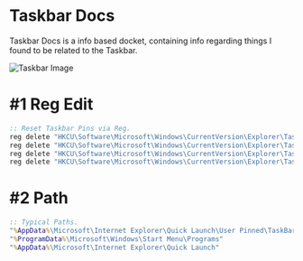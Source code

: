 # Taskbar Docs
Taskbar Docs is a info based docket, containing info regarding things I found to be related to the Taskbar.

![Taskbar Image](https://github.com/user-attachments/assets/cc63608d-628f-490f-9a4e-3ebd11c292ba)

# #1 Reg Edit
```bat
:: Reset Taskbar Pins via Reg.
reg delete "HKCU\Software\Microsoft\Windows\CurrentVersion\Explorer\Taskband" /v "Favorites" /t REG_DWORD /d "0" /f 
reg delete "HKCU\Software\Microsoft\Windows\CurrentVersion\Explorer\Taskband" /v "FavoritesChanges" /t REG_DWORD /d "0" /f 
reg delete "HKCU\Software\Microsoft\Windows\CurrentVersion\Explorer\Taskband" /v "FavoritesResolve" /t REG_DWORD /d "0" /f 
reg delete "HKCU\Software\Microsoft\Windows\CurrentVersion\Explorer\Taskband" /v "FavoritesVersion" /t REG_DWORD /d "0" /f 
```

# #2 Path
```bat
:: Typical Paths.
"%AppData%\Microsoft\Internet Explorer\Quick Launch\User Pinned\TaskBar"
"%ProgramData%\Microsoft\Windows\Start Menu\Programs"
"%AppData%\Microsoft\Internet Explorer\Quick Launch"
```
